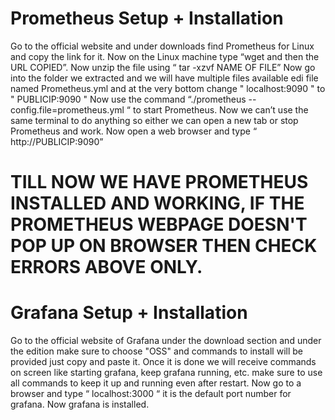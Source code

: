 # Prometheus Setup + Installation
Go to the official website and under downloads find Prometheus for Linux and copy the link for it.
Now on the Linux machine type “wget and then the URL COPIED”.
Now unzip the file using “ tar -xzvf NAME OF FILE”
Now go into the folder we extracted and we will have multiple files available edi file named Prometheus.yml and at the very bottom change " localhost:9090 " to " PUBLICIP:9090 "
Now use the command “./prometheus --config.file=prometheus.yml “ to start Prometheus.
Now we can’t use the same terminal to do anything so either we can open a new tab or stop Prometheus and work.
Now open a web browser and type “ http://PUBLICIP:9090”
# TILL NOW WE HAVE PROMETHEUS INSTALLED AND WORKING, IF THE PROMETHEUS WEBPAGE DOESN'T POP UP ON BROWSER THEN CHECK ERRORS ABOVE ONLY.
# Grafana Setup + Installation
Go to the official website of Grafana under the download section and under the edition make sure to choose "OSS" and commands to install will be provided just copy and paste it.
Once it is done we will receive commands on screen like starting grafana, keep grafana running, etc. make sure to use all commands to keep it up and running even after restart.
Now go to a browser and type “ localhost:3000 “ it is the default port number for grafana.
Now grafana is installed.
